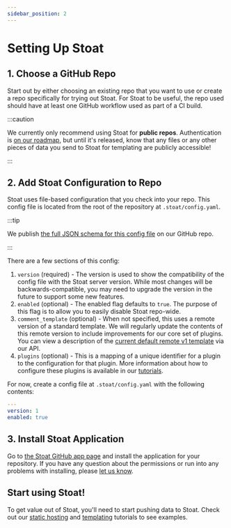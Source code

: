 ```yaml
---
sidebar_position: 2
---
```


# Setting Up Stoat

## 1. Choose a GitHub Repo

Start out by either choosing an existing repo that you want to use or create a repo specifically for trying out Stoat.
For Stoat to be useful, the repo used should have at least one GitHub workflow used as part of a CI build.

:::caution

We currently only recommend using Stoat for **public repos**. Authentication is [on our roadmap](roadmap), but until it's released,
know that any files or any other pieces of data you send to Stoat for templating are publicly accessible! 

:::

## 2. Add Stoat Configuration to Repo

Stoat uses file-based configuration that you check into your repo. This config file is located from the root of the repository at `.stoat/config.yaml`.

:::tip

We publish [the full JSON schema for this config file](https://github.com/stoat-dev/stoat-action/blob/main/src/schemas/stoatConfigSchema.json) on our GitHub repo. 

:::

There are a few sections of this config:

1. `version` (required) - The version is used to show the compatibility of the config file with the Stoat server version. 
While most changes will be backwards-compatible, you may need to upgrade the version in the future to support some new features.
2. `enabled` (optional) - The enabled flag defaults to `true`. The purpose of this flag is to allow you to easily disable Stoat repo-wide.
3. `comment_template` (optional) - When not specified, this uses a remote version of a standard template. We will regularly update the contents of this remote version to include
improvements for our core set of plugins. You can view a description of the [current default remote v1 template](https://www.stoat.dev/api/templates?stoatConfigVersion=1) via our API.
4. `plugins` (optional) - This is a mapping of a unique identifier for a plugin to the configuration for that plugin. More information about how to configure these plugins is available in our [tutorials](tutorials).

For now, create a config file at `.stoat/config.yaml` with the following contents:
```yaml
---
version: 1
enabled: true
```

## 3. Install Stoat Application

Go to [the Stoat GitHub app page](https://github.com/apps/stoat-app/) and install the application for your repository. If you have any question about the permissions
or run into any problems with installing, please [let us know](mailto:contact@stoat.dev).

## Start using Stoat!

To get value out of Stoat, you'll need to start pushing data to Stoat. Check out our [static hosting](tutorials/static-hosting) and [templating](tutorials/templating) tutorials to see examples.
